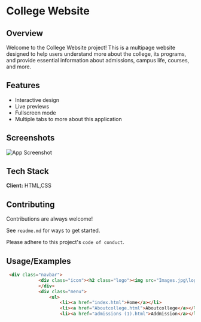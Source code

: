 # College Website


## Overview

Welcome to the College Website project! This is a multipage website designed to help users understand more about the college, its programs, and provide essential information about admissions, campus life, courses, and more. 

## Features
- Interactive design 
- Live previews
- Fullscreen mode
- Multiple tabs to more about this application


## Screenshots

![App Screenshot](https://i.pinimg.com/originals/fa/a2/ce/faa2ceedb89acc66b807280a0cbd4be9.jpg)


## Tech Stack

**Client:** HTML,CSS


## Contributing

Contributions are always welcome!

See `readme.md` for ways to get started.

Please adhere to this project's `code of conduct`.


## Usage/Examples 

```HTML
 <div class="navbar">
            <div class="icon"><h2 class="logo"><img src="Images.jpg\logo png.png" alt="logo"></h2>
            </div>
            <div class="menu">
                <ul>
                    <li><a href="index.html">Home</a></li>
                    <li><a href="Aboutcollege.html">Aboutcollege</a></li>
                    <li><a href="admissions (1).html">Addmission</a></li>
```

